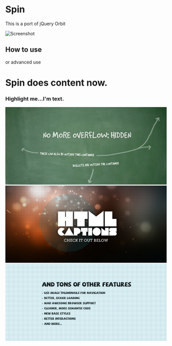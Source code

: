 Spin
===========

This is a port of jQuery Orbit

![Screenshot](http://w857226.open.ge.tt/1/files/89QVUSH/0/blob/x675?noinc=1)

How to use
----------

<script type="text/javascript">
     window.addEvent("domready", function() {
         $('#featured').spin();
     });
</script>

or advanced use

<script type="text/javascript">
     window.addEvent("domready", function() {
         $('#featured').spin({
			transition: "horizontal-push",//fade, horizontal-slide, vertical-slide, horizontal-push
			transitionOption: {transition:"linear",duration:600},
			timer: true,// true or false to have the timer
			advanceSpeed: 4000,// if timer is enabled, time between transitions
			pauseOnHover: false,// if you hover pauses the slider
			startClockOnMouseOut: true,// if clock should start on MouseOut
			startClockOnMouseOutAfter: 1000,// how long after MouseOut should the timer start again
			directionalNav: true,// manual advancing directional navs
			captions: true,// do you want captions?
			captionTransition: "fade",//fade, slideOpenH , slideOpenV, followSlide,none
			captionTransitionOption: {transition:"linear",duration:600},// fade, slideOpen, none
			bullets: true,// true or false to activate the bullet navigation
			bulletThumbs: false,// thumbnails for the bullets
			bulletThumbLocation: '',// location from this file where thumbs will be
			afterSlideChange: function(){}// empty function
		});
     });
</script>

<div id="featured"> 
        <div class="content" style="">
                <h1>Spin does content now.</h1>
                <h3>Highlight me...I'm text.</h3>
        </div>
        <a href=""><img src="dummy-images/overflow.jpg" /></a>
        <img src="dummy-images/captions.jpg" data-caption="#htmlCaption" />
        <img src="dummy-images/features.jpg"  />
</div>
